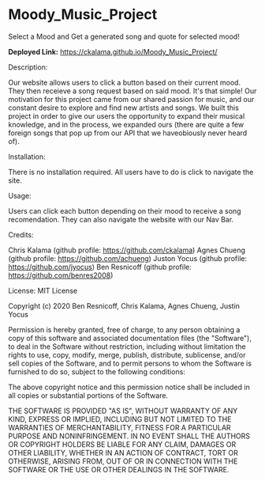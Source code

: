 # Moody_Music_Project
Select a Mood and Get a generated song and quote for selected mood! 

**Deployed Link:**
https://ckalama.github.io/Moody_Music_Project/

Description:

Our website allows users to click a button based on their current mood. They then receieve a song request based on said mood. It's that simple! Our motivation for this project came from our shared passion for music, and our constant desire to explore and find new artists and songs. We built this project in order to give our users the opportunity to expand their musical knowledge, and in the process, we expanded ours (there are quite a few foreign songs that pop up from our API that we haveobiously never heard of). 

Installation:

There is no installation required. All users have to do is click to navigate the site.

Usage:

Users can click each button depending on their mood to receive a song recomendation. They can also navigate the website with our Nav Bar.

Credits:

Chris Kalama (github profile: https://github.com/ckalama)
Agnes Chueng (github profile: https://github.com/achueng)
Juston Yocus (github profile: https://github.com/jyocus)
Ben Resnicoff (github profile: https://github.com/benres2008)


License: MIT License 

Copyright (c) 2020 Ben Resnicoff, Chris Kalama, Agnes Chueng, Justin Yocus

Permission is hereby granted, free of charge, to any person obtaining a copy
of this software and associated documentation files (the "Software"), to deal
in the Software without restriction, including without limitation the rights
to use, copy, modify, merge, publish, distribute, sublicense, and/or sell
copies of the Software, and to permit persons to whom the Software is
furnished to do so, subject to the following conditions:

The above copyright notice and this permission notice shall be included in all
copies or substantial portions of the Software.

THE SOFTWARE IS PROVIDED "AS IS", WITHOUT WARRANTY OF ANY KIND, EXPRESS OR
IMPLIED, INCLUDING BUT NOT LIMITED TO THE WARRANTIES OF MERCHANTABILITY,
FITNESS FOR A PARTICULAR PURPOSE AND NONINFRINGEMENT. IN NO EVENT SHALL THE
AUTHORS OR COPYRIGHT HOLDERS BE LIABLE FOR ANY CLAIM, DAMAGES OR OTHER
LIABILITY, WHETHER IN AN ACTION OF CONTRACT, TORT OR OTHERWISE, ARISING FROM,
OUT OF OR IN CONNECTION WITH THE SOFTWARE OR THE USE OR OTHER DEALINGS IN THE
SOFTWARE.
